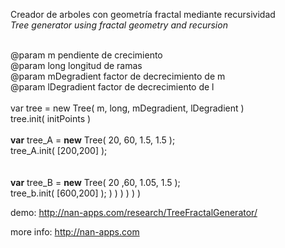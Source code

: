 Creador de arboles con geometría fractal mediante recursividad<br/>
<i>Tree generator using fractal geometry and recursion</i><br/><br/>
          
@param m pendiente de crecimiento<br/>
@param long longitud de ramas<br/>
@param mDegradient factor de decrecimiento de m<br/>
@param lDegradient factor de decrecimiento de l<br/>
<br/>
var tree = new Tree( m, long, mDegradient, lDegradient )<br/>
tree.init( initPoints )
<br/><br/>
<b>var</b> tree_A = <b>new</b> Tree( 20, 60, 1.5, 1.5 );<br/>
tree_A.init( [200,200] );    
<br/><br/>
<b>var</b> tree_B = <b>new</b> Tree( 20 ,60, 1.05, 1.5 );<br/>
tree_b.init( [600,200] ); ) ) ) ) ) )

demo: <a href="http://nan-apps.com/research/TreeFractalGenerator/" >http://nan-apps.com/research/TreeFractalGenerator/</a>

more info: <a href="http://nan-apps.com/" >http://nan-apps.com</a> 
